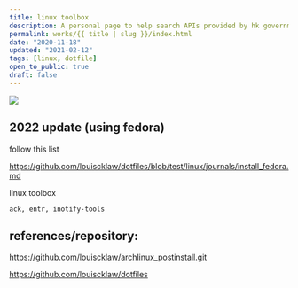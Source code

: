 ```yaml
---
title: linux toolbox
description: A personal page to help search APIs provided by hk government. Also trying using gatsby.
permalink: works/{{ title | slug }}/index.html
date: "2020-11-18"
updated: "2021-02-12"
tags: [linux, dotfile]
open_to_public: true
draft: false
---
```


![](/images/works/linux-toolbox.avif)


## 2022 update (using fedora)

follow this list

https://github.com/louiscklaw/dotfiles/blob/test/linux/journals/install_fedora.md

linux toolbox

    ack, entr, inotify-tools

## references/repository:

<a href="https://github.com/louiscklaw/archlinux_postinstall.git">https://github.com/louiscklaw/archlinux_postinstall.git</a>

<a href="https://github.com/louiscklaw/dotfiles">https://github.com/louiscklaw/dotfiles</a>

